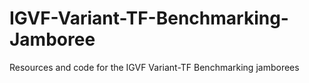 # IGVF-Variant-TF-Benchmarking-Jamboree
Resources and code for the IGVF Variant-TF Benchmarking jamborees

